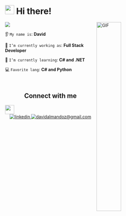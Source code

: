 <!--Header Name-->
# <img src="https://emojis.slackmojis.com/emojis/images/1705794630/87797/wave.png?1705794630" width="30"/> Hi there!

<!--Data Gif-->
<div>
  <img align="right" width="40%" alt="GIF" src="https://i.giphy.com/l46Cy1rHbQ92uuLXa.webp">
</div>

<!--Count Badge-->
<div>
<p>
  <img src="https://komarev.com/ghpvc/?username=davidalmaz&color=blue"/>
</p>

<!--Intro-->
👂 `My name is`: **David**

🔭 `I’m currently working as`: **Full Stack Developer**

🌱 `I’m currently learning`: **C# and .NET**

💻 `Favorite lang`: **C# and Python**
</div>
<br /> 

<!--Contact Section--> 
<h2 align="center">Connect with me</h2> <img src="https://emojis.slackmojis.com/emojis/images/1705794630/87798/rocket.png?1705794630" width="30"/>
<div align="center">
 <a href="https://www.linkedin.com/in/davidalmandoz/" target="_blank">
<img src=https://img.shields.io/badge/linkedin-%231E77B5.svg?&style=for-the-badge&logo=linkedin&logoColor=white alt=linkedin style="margin-bottom: 5px;" />
</a>
  
<a href="mailto:davidalmandoz@gmail.com" target="_blank">
<img src="https://img.shields.io/badge/Gmail-D14836?style=for-the-badge&logo=gmail&logoColor=white" alt=davidalmandoz@gmail.com mail style="margin-bottom: 5px;" />
</a>
</div>

<!--Footer--> 
<br /> 




